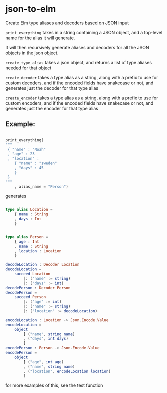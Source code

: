 # json-to-elm
Create Elm type aliases and decoders based on JSON input

`print_everything` takes in a string containing a JSON object, and a top-level name for the alias it will generate.

It will then recursively generate aliases and decoders for all the JSON objects in the json object.

`create_type_alias` takes a json object, and returns a list of type aliases needed for that object

`create_decoder` takes a type alias as a string, along with a prefix to use for custom decoders, and if the encoded fields have snakecase or not, and generates just the decoder for that type alias

`create_encoder` takes a type alias as a string, along with a prefix to use for custom encoders, and if the encoded fields have snakecase or not, and generates just the encoder for that type alias


## Example:

```python

print_everything(
"""
 { "name" : "Noah"
 , "age" : 23
 , "location" :
    { "name" : "sweden"
    , "days" : 45
    }
 }
"""
    , alias_name = "Person")

```

generates

```elm

type alias Location =
    { name : String
    , days : Int
    }


type alias Person =
    { age : Int
    , name : String
    , location : Location
    }

decodeLocation : Decoder Location
decodeLocation =
    succeed Location
        |: ("name" := string)
        |: ("days" := int)
decodePerson : Decoder Person
decodePerson =
    succeed Person
        |: ("age" := int)
        |: ("name" := string)
        |: ("location" := decodeLocation)

encodeLocation : Location -> Json.Encode.Value
encodeLocation =
    object
        [ ("name", string name)
        , ("days", int days)
        ]
encodePerson : Person -> Json.Encode.Value
encodePerson =
    object
        [ ("age", int age)
        , ("name", string name)
        , ("location", encodeLocation location)
        ]

```
for more examples of this, see the test function


